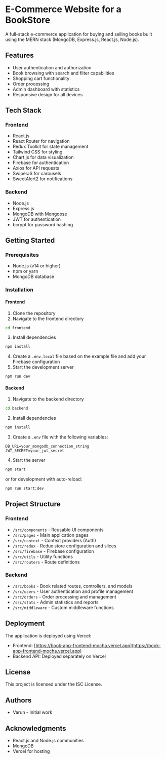# E-Commerce Website for a BookStore

A full-stack e-commerce application for buying and selling books built using the MERN stack (MongoDB, Express.js, React.js, Node.js).

## Features

- User authentication and authorization
- Book browsing with search and filter capabilities
- Shopping cart functionality
- Order processing
- Admin dashboard with statistics
- Responsive design for all devices

## Tech Stack

### Frontend
- React.js
- React Router for navigation
- Redux Toolkit for state management
- Tailwind CSS for styling
- Chart.js for data visualization
- Firebase for authentication
- Axios for API requests
- SwiperJS for carousels
- SweetAlert2 for notifications

### Backend
- Node.js
- Express.js
- MongoDB with Mongoose
- JWT for authentication
- bcrypt for password hashing

## Getting Started

### Prerequisites
- Node.js (v14 or higher)
- npm or yarn
- MongoDB database

### Installation

#### Frontend
1. Clone the repository
2. Navigate to the frontend directory
```bash
cd frontend
```
3. Install dependencies
```bash
npm install
```
4. Create a `.env.local` file based on the example file and add your Firebase configuration
5. Start the development server
```bash
npm run dev
```

#### Backend
1. Navigate to the backend directory
```bash
cd backend
```
2. Install dependencies
```bash
npm install
```
3. Create a `.env` file with the following variables:
```
DB_URL=your_mongodb_connection_string
JWT_SECRET=your_jwt_secret
```
4. Start the server
```bash
npm start
```
or for development with auto-reload:
```bash
npm run start:dev
```

## Project Structure

### Frontend
- `/src/components` - Reusable UI components
- `/src/pages` - Main application pages
- `/src/context` - Context providers (Auth)
- `/src/redux` - Redux store configuration and slices
- `/src/firebase` - Firebase configuration
- `/src/utils` - Utility functions
- `/src/routers` - Route definitions

### Backend
- `/src/books` - Book related routes, controllers, and models
- `/src/users` - User authentication and profile management
- `/src/orders` - Order processing and management
- `/src/stats` - Admin statistics and reports
- `/src/middleware` - Custom middleware functions

## Deployment

The application is deployed using Vercel:
- Frontend: [https://book-app-frontend-mocha.vercel.app](https://book-app-frontend-mocha.vercel.app)
- Backend API: Deployed separately on Vercel

## License

This project is licensed under the ISC License.

## Authors

- Varun - Initial work

## Acknowledgments

- React.js and Node.js communities
- MongoDB
- Vercel for hosting
